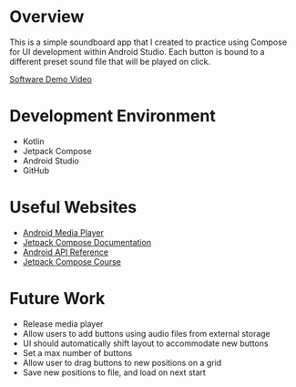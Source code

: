 # Overview

This is a simple soundboard app that I created to practice using Compose for UI development within Android Studio.
Each button is bound to a different preset sound file that will be played on click.

[Software Demo Video](https://youtu.be/QHm5tNOjKhE)

# Development Environment

* Kotlin
* Jetpack Compose
* Android Studio
* GitHub

# Useful Websites

* [Android Media Player](https://developer.android.com/reference/android/media/MediaPlayer)
* [Jetpack Compose Documentation](https://developer.android.com/develop/ui/compose/documentation)
* [Android API Reference](https://developer.android.com/reference)
* [Jetpack Compose Course](https://developer.android.com/courses/jetpack-compose/course)

# Future Work

* Release media player
* Allow users to add buttons using audio files from external storage
* UI should automatically shift layout to accommodate new buttons
* Set a max number of buttons
* Allow user to drag buttons to new positions on a grid
* Save new positions to file, and load on next start